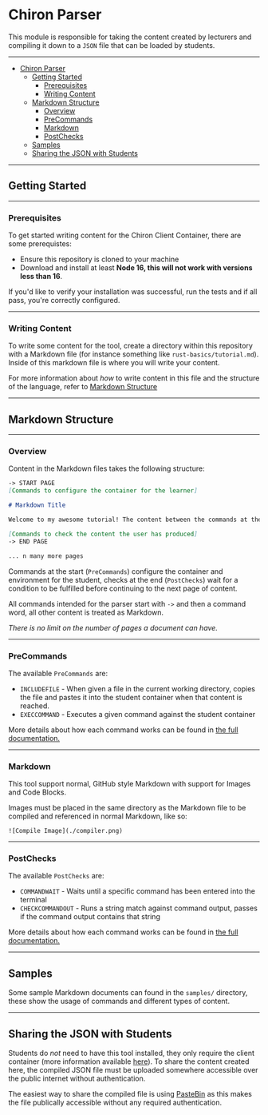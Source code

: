 # Chiron Parser

This module is responsible for taking the content created by lecturers and compiling it down to a `JSON` file that can be loaded by students. 

---

- [Chiron Parser](#chiron-parser)
  - [Getting Started](#getting-started)
    - [Prerequisites](#prerequisites)
    - [Writing Content](#writing-content)
  - [Markdown Structure](#markdown-structure)
    - [Overview](#overview)
    - [PreCommands](#precommands)
    - [Markdown](#markdown)
    - [PostChecks](#postchecks)
  - [Samples](#samples)
  - [Sharing the JSON with Students](#sharing-the-json-with-students)

---

## Getting Started

---

### Prerequisites

To get started writing content for the Chiron Client Container, there are some prerequistes:
  - Ensure this repository is cloned to your machine
  - Download and install at least **Node 16, this will not work with versions less than 16**.

If you'd like to verify your installation was successful, run the tests and if all pass, you're correctly configured. 

---

### Writing Content

To write some content for the tool, create a directory within this repository with a Markdown file (for instance something like `rust-basics/tutorial.md`). Inside of this markdown file is where you will write your content. 

For more information about _how_ to write content in this file and the structure of the language, refer to [Markdown Structure](#markdown-structure)

---

## Markdown Structure

---

### Overview

Content in the Markdown files takes the following structure:

```Markdown
-> START PAGE
[Commands to configure the container for the learner]

# Markdown Title

Welcome to my awesome tutorial! The content between the commands at the start and the commands at the bottom is just pure Markdown!

[Commands to check the content the user has produced]
-> END PAGE

... n many more pages
```

Commands at the start (`PreCommands`) configure the container and environment for the student, checks at the end (`PostChecks`) wait for a condition to be fulfilled before continuing to the next page of content.

All commands intended for the parser start with `->` and then a command word, all other content is treated as Markdown.

_There is no limit on the number of pages a document can have._

---

### PreCommands

The available `PreCommands` are:
 - `INCLUDEFILE` - When given a file in the current working directory, copies the file and pastes it into the student container when that content is reached.
 - `EXECCOMMAND` - Executes a given command against the student container

More details about how each command works can be found in [the full documentation.](./docs/commands.md)

---

### Markdown

This tool support normal, GitHub style Markdown with support for Images and Code Blocks. 

Images must be placed in the same directory as the Markdown file to be compiled and referenced in normal Markdown, like so:

```
![Compile Image](./compiler.png)
```

---
### PostChecks

The available `PostChecks` are:
  - `COMMANDWAIT` - Waits until a specific command has been entered into the terminal
  - `CHECKCOMMANDOUT` - Runs a string match against command output, passes if the command output contains that string

More details about how each command works can be found in [the full documentation.](./commands.md)

---

## Samples

Some sample Markdown documents can found in the `samples/` directory, these show the usage of commands and different types of content.

---
## Sharing the JSON with Students

Students do _not_ need to have this tool installed, they only require the client container (more information available [here]()). To share the content created here, the compiled JSON file must be uploaded somewhere accessible over the public internet without authentication.

The easiest way to share the compiled file is using [PasteBin](https://pastebin.com/) as this makes the file publically accessible without any required authentication.